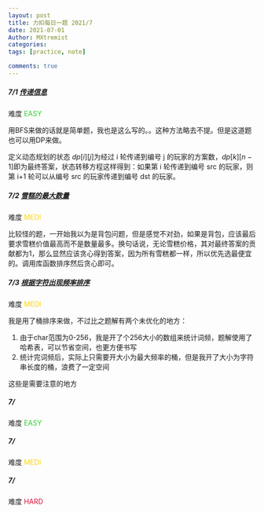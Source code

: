 ```yaml
---
layout: post
title: 力扣每日一题 2021/7
date: 2021-07-01
Author: MXtremist
categories: 
tags: [practice, note]

comments: true
--- 
```


<!-- more -->



##### 7/1 [传递信息](https://leetcode-cn.com/problems/chuan-di-xin-xi/)

难度 <font color="Limegreen">EASY</font>

用BFS来做的话就是简单题，我也是这么写的。。这种方法略去不提。但是这道题也可以用DP来做。

定义动态规划的状态 $dp[i][j]$为经过 i 轮传递到编号 j 的玩家的方案数，$dp[k][n−1]$即为最终答案，状态转移方程这样得到：如果第 i 轮传递到编号 src 的玩家，则第 i+1 轮可以从编号 src 的玩家传递到编号 dst 的玩家。



##### 7/2 [雪糕的最大数量](https://leetcode-cn.com/problems/maximum-ice-cream-bars/)

难度 <font color="Gold">MEDI</font>

比较怪的题，一开始我以为是背包问题，但是感觉不对劲，如果是背包，应该最后要求雪糕价值最高而不是数量最多。换句话说，无论雪糕价格，其对最终答案的贡献都为1，那么显然应该贪心得到答案，因为所有雪糕都一样，所以优先选最便宜的。调用库函数排序然后贪心即可。



##### 7/3 [根据字符出现频率排序](https://leetcode-cn.com/problems/sort-characters-by-frequency/)

难度 <font color="Gold">MEDI</font>

我是用了桶排序来做，不过比之题解有两个未优化的地方：

1. 由于char范围为0-256，我是开了个256大小的数组来统计词频，题解使用了哈希表，可以节省空间，也更方便书写
2. 统计完词频后，实际上只需要开大小为最大频率的桶，但是我开了大小为字符串长度的桶，浪费了一定空间

这些是需要注意的地方



##### 7/

难度 <font color="Limegreen">EASY</font>

##### 7/

难度 <font color="Gold">MEDI</font>

##### 7/

难度 <font color="Crimson">HARD</font>

